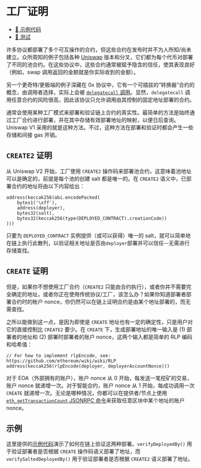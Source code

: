 # 工厂证明

- [📜 示例代码](./FactoryProofs.sol)
- [🐞 测试](../../test/FactoryProofs.t.sol)

许多协议都部署了多个可互操作的合约，但这些合约在发布时并不为人所知/尚未建立。众所周知的例子包括各种 [Uniswap](https://github.com/Uniswap/v2-core/blob/master/contracts/UniswapV2Factory.sol#L23) 版本和分叉，它们都为每个代币对部署了不同的池合约。在这些协议中，这些合约通常被赋予隐含的信任，使其表现良好（例如，swap 调用返回的金额就是你实际收到的金额）。

另一个更奇特/更极端的例子深藏在 0x 协议中，它有一个可插拔的“转换器”合约的概念，由调用者选择，实际上会被 [`delegatecall` 调用](https://github.com/0xProject/protocol/blob/development/contracts/zero-ex/contracts/src/features/TransformERC20Feature.sol#L272)。显然，`delegatecall` 调用任意合约的风险很高，因此该协议只允许调用由其控制的固定地址部署的合约。

通常会使用某种工厂模式来部署和验证链上合约的真实性。最简单的方法是始终通过工厂合约进行部署，并在其中存储有效部署地址的映射，以便日后查询。Uniswap V1 采用的就是这种方法。不过，这种方法在部署和验证时都会产生一些存储和间接 gas 开销。

## `CREATE2` 证明

从 Uniswap V2 开始，工厂使用 `CREATE2` 操作码来部署池合约，这意味着池地址可以是确定的，前提是每个池的创建 salt 都是唯一的。在 `CREATE2` 语义中，已部署合约的地址将由以下内容给出：

```soli
address(keccak256(abi.encodePacked(
    bytes1('\xff'),
    address(deployer),
    bytes32(salt),
    bytes32(keccak256(type(DEPLOYED_CONTRACT).creationCode))
)))
```

只要为 `DEPLOYED_CONTRACT` 实例提供（或可以获得）唯一的 salt，就可以简单地在链上执行此散列，以验证相关地址是否由`deployer`部署并可以信任--无需进行存储查找。

## `CREATE` 证明

但是，如果你不想使用工厂合约（`CREATE2` 只能由合约执行），或者你并不需要完全确定的地址，或者你正在使用传统协议/工厂，该怎么办？如果你知道部署者部署合约时的帐户 nonce，你仍然可以在链上证明合约是由某个地址部署的，而无需查找。

之所以能做到这一点，是因为即使是 `CREATE` 地址也有一定的确定性，只是用户对它的直接控制比 `CREATE2` 要少。在 `CREATE` 下，生成部署地址的唯一输入是 (1) 部署者的地址和 (2) 部署时部署者的账户 nonce，这两个输入都是简单的 RLP 编码和哈希值：

```solidity
// For how to implement rlpEncode, see: https://github.com/ethereum/wiki/wiki/RLP
address(keccak256(rlpEncode(deployer, deployerAccountNonce)))
```

对于 EOA（外部拥有的账户），账户 nonce 从 0 开始，每发送一笔挖矿的交易，账户 nonce 就递增一次。对于智能合约，账户 nonce 从 1 开始，每成功调用一次 `CREATE` 就递增一次。无论是哪种情况，你都可以在提供者/节点上使用 [`eth_getTransactionCount` JSONRPC 命令](https://ethereum.org/en/developers/docs/apis/json-rpc/#eth_gettransactioncount)来获取任意区块中某个地址的账户 nonce。

## 示例

这里提供的[示例代码](./FactoryProofs.sol)演示了如何在链上验证这两种部署。`verifyDeployedBy()` 用于验证部署者是否根据 `CREATE` 操作码语义部署了地址，而 `verifySaltedDeployedBy()` 用于验证部署者是否根据 `CREATE2` 语义部署了地址。